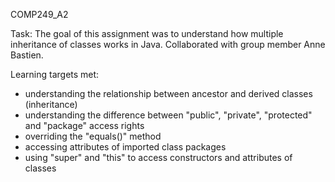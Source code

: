 COMP249_A2

Task:
The goal of this assignment was to understand how multiple inheritance of classes works in Java. Collaborated with group member Anne Bastien. 

Learning targets met:
- understanding the relationship between ancestor and derived classes (inheritance) 
- understanding the difference between "public", "private", "protected" and "package" access rights 
- overriding the "equals()" method
- accessing attributes of imported class packages
- using "super" and "this" to access constructors and attributes of classes   
